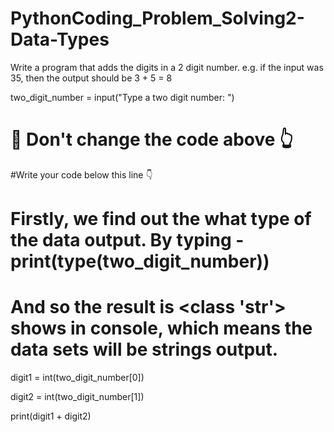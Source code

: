 # PythonCoding_Problem_Solving2-Data-Types

Write a program that adds the digits in a 2 digit number. e.g. if the input was 35, then the output should be 3 + 5 = 8

two_digit_number = input("Type a two digit number: ")

# 🚨 Don't change the code above 👆

#Write your code below this line 👇

# Firstly, we find out the what type of the data output. By typing - print(type(two_digit_number))
# And so the result is <class 'str'> shows in console, which means the data sets will be strings output. 

digit1 = int(two_digit_number[0])

digit2 = int(two_digit_number[1])

print(digit1 + digit2)
